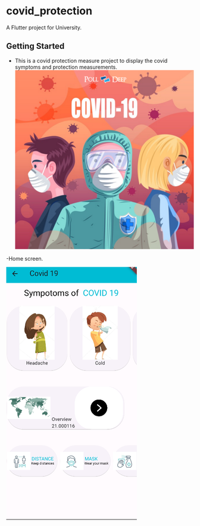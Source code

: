 # covid_protection

A Flutter project for University.

## Getting Started

- This is a covid protection measure project to display the covid symptoms and protection measurements.
![Alt text](background.png)

-Home screen.

![Alt text](home.png)